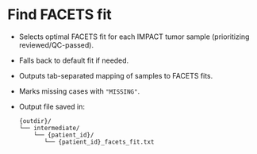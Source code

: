 # Find FACETS fit

* Selects optimal FACETS fit for each IMPACT tumor sample (prioritizing reviewed/QC-passed).
* Falls back to default fit if needed.
* Outputs tab-separated mapping of samples to FACETS fits.
* Marks missing cases with `"MISSING"`.
*   Output file saved in:&#x20;

    ```
    {outdir}/
    └── intermediate/
        └── {patient_id}/
           └── {patient_id}_facets_fit.txt
    ```
